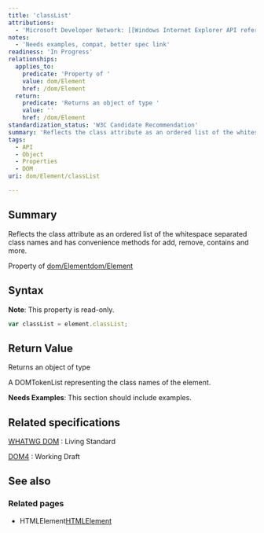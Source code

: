 ```yaml
---
title: 'classList'
attributions:
  - 'Microsoft Developer Network: [[Windows Internet Explorer API reference](http://msdn.microsoft.com/en-us/library/ie/hh828809%28v=vs.85%29.aspx) Article]'
notes:
  - 'Needs examples, compat, better spec link'
readiness: 'In Progress'
relationships:
  applies_to:
    predicate: 'Property of '
    value: dom/Element
    href: /dom/Element
  return:
    predicate: 'Returns an object of type '
    value: ''
    href: /dom/Element
standardization_status: 'W3C Candidate Recommendation'
summary: 'Reflects the class attribute as an ordered list of the whitespace separated class names and has convenience methods for add, remove, contains and more.'
tags:
  - API
  - Object
  - Properties
  - DOM
uri: dom/Element/classList

---
```

## Summary

Reflects the class attribute as an ordered list of the whitespace separated class names and has convenience methods for add, remove, contains and more.

Property of [dom/Element](/dom/Element)[dom/Element](/dom/Element)

## Syntax

**Note**: This property is read-only.

``` js
var classList = element.classList;
```

## Return Value

Returns an object of type

A DOMTokenList representing the class names of the element.

**Needs Examples**: This section should include examples.

## Related specifications

[WHATWG DOM](http://dom.spec.whatwg.org/)
:   Living Standard

[DOM4](http://www.w3.org/TR/dom/)
:   Working Draft

## See also

### Related pages

-   HTMLElement[HTMLElement](/dom/HTMLElement)
